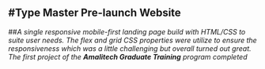 

#Type Master Pre-launch Website
-----------------

##_A single responsive mobile-first landing page build with HTML/CSS_
_to suite user needs._
_The flex and grid CSS properties were utilize to ensure_
_the responsiveness_
_which was a little challenging but overall turned out great._
_The first project of the __Amalitech Graduate Training__ program completed_